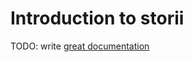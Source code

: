 # Introduction to storii

TODO: write [great documentation](http://jacobian.org/writing/what-to-write/)
